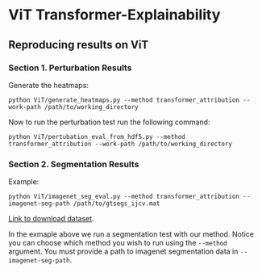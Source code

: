 # ViT Transformer-Explainability

## Reproducing results on ViT

### Section 1. Perturbation Results

Generate the heatmaps:
```
python ViT/generate_heatmaps.py --method transformer_attribution --work-path /path/to/working_directory
```

Now to run the perturbation test run the following command:
```
python ViT/pertubation_eval_from_hdf5.py --method transformer_attribution --work-path /path/to/working_directory
```

### Section 2. Segmentation Results

Example:
```
python ViT/imagenet_seg_eval.py --method transformer_attribution --imagenet-seg-path /path/to/gtsegs_ijcv.mat

```

[Link to download dataset](http://calvin-vision.net/bigstuff/proj-imagenet/data/gtsegs_ijcv.mat).

In the exmaple above we run a segmentation test with our method. Notice you can choose which method you wish to run using the `--method` argument. 
You must provide a path to imagenet segmentation data in `--imagenet-seg-path`.
